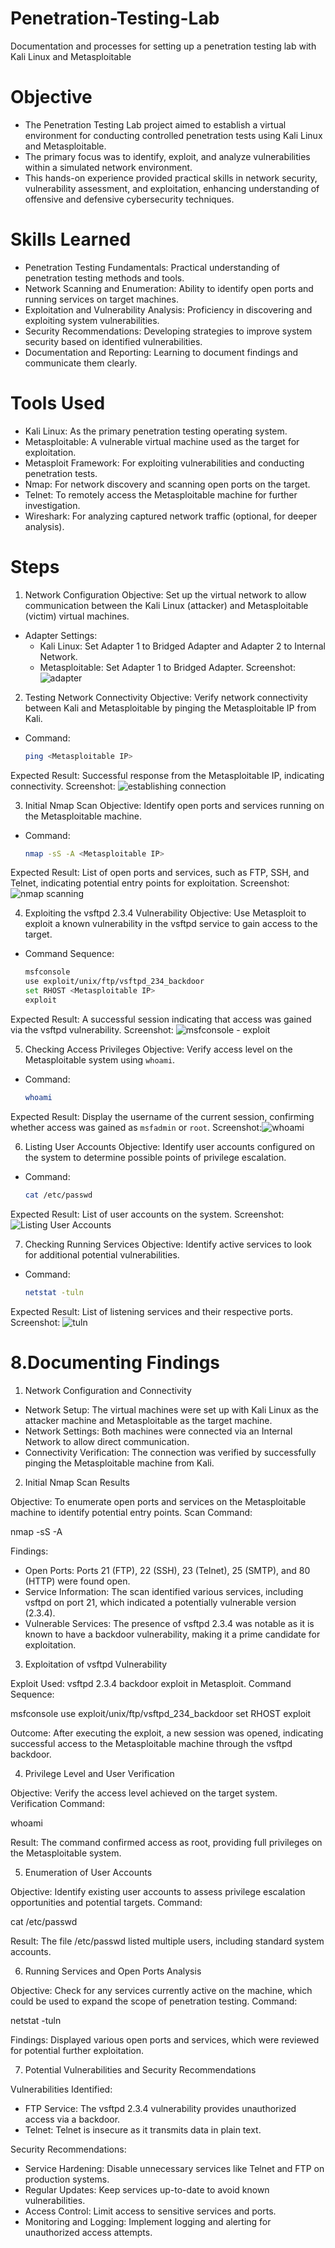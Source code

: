 # Penetration-Testing-Lab
Documentation and processes for setting up a penetration testing lab with Kali Linux and Metasploitable

# Objective

- The Penetration Testing Lab project aimed to establish a virtual environment for conducting controlled penetration tests using Kali Linux and Metasploitable. 
- The primary focus was to identify, exploit, and analyze vulnerabilities within a simulated network environment. 
- This hands-on experience provided practical skills in network security, vulnerability assessment, and exploitation, enhancing understanding of offensive and defensive cybersecurity techniques.

# Skills Learned

- Penetration Testing Fundamentals: Practical understanding of penetration testing methods and tools.
- Network Scanning and Enumeration: Ability to identify open ports and running services on target machines.
- Exploitation and Vulnerability Analysis: Proficiency in discovering and exploiting system vulnerabilities.
- Security Recommendations: Developing strategies to improve system security based on identified vulnerabilities.
- Documentation and Reporting: Learning to document findings and communicate them clearly.

# Tools Used

- Kali Linux: As the primary penetration testing operating system.
- Metasploitable: A vulnerable virtual machine used as the target for exploitation.
- Metasploit Framework: For exploiting vulnerabilities and conducting penetration tests.
- Nmap: For network discovery and scanning open ports on the target.
- Telnet: To remotely access the Metasploitable machine for further investigation.
- Wireshark: For analyzing captured network traffic (optional, for deeper analysis).

# Steps

1. Network Configuration
Objective: Set up the virtual network to allow communication between the Kali Linux (attacker) and Metasploitable (victim) virtual machines.
- Adapter Settings:
  - Kali Linux: Set Adapter 1 to Bridged Adapter and Adapter 2 to Internal Network.
  - Metasploitable: Set Adapter 1 to Bridged Adapter.
Screenshot:![adapter](https://github.com/user-attachments/assets/380a6380-76c1-4769-a751-b8b31f1f49d2)



2. Testing Network Connectivity
Objective: Verify network connectivity between Kali and Metasploitable by pinging the Metasploitable IP from Kali.
- Command:
  ```bash
  ping <Metasploitable IP>
  ```
Expected Result: Successful response from the Metasploitable IP, indicating connectivity.
Screenshot: ![establishing connection](https://github.com/user-attachments/assets/8572085e-15fa-45a8-9048-b1ee2f73c87a)



3. Initial Nmap Scan
Objective: Identify open ports and services running on the Metasploitable machine.
- Command:
  ```bash
  nmap -sS -A <Metasploitable IP>
  ```
Expected Result: List of open ports and services, such as FTP, SSH, and Telnet, indicating potential entry points for exploitation.
Screenshot: ![nmap scanning](https://github.com/user-attachments/assets/c9d9d922-37b4-4378-92fe-19f98ea8c365)



4. Exploiting the vsftpd 2.3.4 Vulnerability
Objective: Use Metasploit to exploit a known vulnerability in the vsftpd service to gain access to the target.
- Command Sequence:
  ```bash
  msfconsole
  use exploit/unix/ftp/vsftpd_234_backdoor
  set RHOST <Metasploitable IP>
  exploit
  ```
Expected Result: A successful session indicating that access was gained via the vsftpd vulnerability.
Screenshot: ![msfconsole - exploit](https://github.com/user-attachments/assets/5449b9fa-7013-4f97-83d5-56a65e8e56b8)



5. Checking Access Privileges
Objective: Verify access level on the Metasploitable system using `whoami`.
- Command:
  ```bash
  whoami
  ```
Expected Result: Display the username of the current session, confirming whether access was gained as `msfadmin` or `root`.
Screenshot:![whoami](https://github.com/user-attachments/assets/c39a6d06-7d36-45ad-9481-473b75a6e6fc)



6. Listing User Accounts
Objective: Identify user accounts configured on the system to determine possible points of privilege escalation.
- Command:
  ```bash
  cat /etc/passwd
  ```
Expected Result: List of user accounts on the system.
Screenshot:![Listing User Accounts](https://github.com/user-attachments/assets/ccc0e846-36fe-471c-bd08-e52154368da6)



7. Checking Running Services
Objective: Identify active services to look for additional potential vulnerabilities.
- Command:
  ```bash
  netstat -tuln
  ```
Expected Result: List of listening services and their respective ports.
Screenshot: ![tuln](https://github.com/user-attachments/assets/db57033e-7c3f-40a5-a3d0-74caf1629a5a)



# 8.Documenting Findings

1. Network Configuration and Connectivity

- Network Setup: The virtual machines were set up with Kali Linux as the attacker machine and Metasploitable as the target machine.
- Network Settings: Both machines were connected via an Internal Network to allow direct communication.
- Connectivity Verification: The connection was verified by successfully pinging the Metasploitable machine from Kali.

2. Initial Nmap Scan Results

Objective: To enumerate open ports and services on the Metasploitable machine to identify potential entry points.
Scan Command:

nmap -sS -A <Metasploitable IP>

Findings:
- Open Ports: Ports 21 (FTP), 22 (SSH), 23 (Telnet), 25 (SMTP), and 80 (HTTP) were found open.
- Service Information: The scan identified various services, including vsftpd on port 21, which indicated a potentially vulnerable version (2.3.4).
- Vulnerable Services: The presence of vsftpd 2.3.4 was notable as it is known to have a backdoor vulnerability, making it a prime candidate for exploitation.

3. Exploitation of vsftpd Vulnerability

Exploit Used: vsftpd 2.3.4 backdoor exploit in Metasploit.
Command Sequence:

msfconsole
use exploit/unix/ftp/vsftpd_234_backdoor
set RHOST <Metasploitable IP>
exploit

Outcome: After executing the exploit, a new session was opened, indicating successful access to the Metasploitable machine through the vsftpd backdoor.

4. Privilege Level and User Verification

Objective: Verify the access level achieved on the target system.
Verification Command:

whoami

Result: The command confirmed access as root, providing full privileges on the Metasploitable system.

5. Enumeration of User Accounts

Objective: Identify existing user accounts to assess privilege escalation opportunities and potential targets.
Command:

cat /etc/passwd

Result: The file /etc/passwd listed multiple users, including standard system accounts.

6. Running Services and Open Ports Analysis

Objective: Check for any services currently active on the machine, which could be used to expand the scope of penetration testing.
Command:

netstat -tuln

Findings: Displayed various open ports and services, which were reviewed for potential further exploitation.

7. Potential Vulnerabilities and Security Recommendations

Vulnerabilities Identified:
- FTP Service: The vsftpd 2.3.4 vulnerability provides unauthorized access via a backdoor.
- Telnet: Telnet is insecure as it transmits data in plain text.

Security Recommendations:
- Service Hardening: Disable unnecessary services like Telnet and FTP on production systems.
- Regular Updates: Keep services up-to-date to avoid known vulnerabilities.
- Access Control: Limit access to sensitive services and ports.
- Monitoring and Logging: Implement logging and alerting for unauthorized access attempts.

